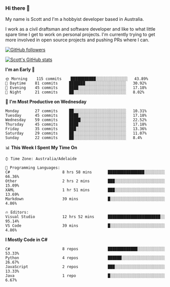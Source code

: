 ### Hi there 👋

My name is Scott and I'm a hobbyist developer based in Australia.

I work as a civil draftsman and software developer and like to what little spare time I get to work on personal projects. I'm currently trying to get more involved in open source projects and pushing PRs where I can. 

[![GitHub followers](https://img.shields.io/github/followers/puppetsw?label=Follow&style=social)](https://github.com/puppetsw?tab=followers)

[![Scott's GitHub stats](https://github-readme-stats.vercel.app/api?username=puppetsw&show_icons=true&theme=dark)](https://github.com/anuraghazra/github-readme-stats)

<!--START_SECTION:waka-->
**I'm an Early 🐤** 

```text
🌞 Morning    115 commits    ███████████░░░░░░░░░░░░░░   43.89% 
🌆 Daytime    81 commits     ███████░░░░░░░░░░░░░░░░░░   30.92% 
🌃 Evening    45 commits     ████░░░░░░░░░░░░░░░░░░░░░   17.18% 
🌙 Night      21 commits     ██░░░░░░░░░░░░░░░░░░░░░░░   8.02%

```
📅 **I'm Most Productive on Wednesday** 

```text
Monday       27 commits     ██░░░░░░░░░░░░░░░░░░░░░░░   10.31% 
Tuesday      45 commits     ████░░░░░░░░░░░░░░░░░░░░░   17.18% 
Wednesday    59 commits     █████░░░░░░░░░░░░░░░░░░░░   22.52% 
Thursday     45 commits     ████░░░░░░░░░░░░░░░░░░░░░   17.18% 
Friday       35 commits     ███░░░░░░░░░░░░░░░░░░░░░░   13.36% 
Saturday     29 commits     ██░░░░░░░░░░░░░░░░░░░░░░░   11.07% 
Sunday       22 commits     ██░░░░░░░░░░░░░░░░░░░░░░░   8.4%

```


📊 **This Week I Spent My Time On** 

```text
⌚︎ Time Zone: Australia/Adelaide

💬 Programming Languages: 
C#                       8 hrs 58 mins       ████████████████░░░░░░░░░   66.36% 
Other                    2 hrs 2 mins        ███░░░░░░░░░░░░░░░░░░░░░░   15.09% 
XAML                     1 hr 51 mins        ███░░░░░░░░░░░░░░░░░░░░░░   13.69% 
Markdown                 39 mins             █░░░░░░░░░░░░░░░░░░░░░░░░   4.86%

🔥 Editors: 
Visual Studio            12 hrs 52 mins      ███████████████████████░░   95.14% 
VS Code                  39 mins             █░░░░░░░░░░░░░░░░░░░░░░░░   4.86%

```

**I Mostly Code in C#** 

```text
C#                       8 repos             █████████████░░░░░░░░░░░░   53.33% 
Python                   4 repos             ██████░░░░░░░░░░░░░░░░░░░   26.67% 
JavaScript               2 repos             ███░░░░░░░░░░░░░░░░░░░░░░   13.33% 
Java                     1 repo              █░░░░░░░░░░░░░░░░░░░░░░░░   6.67%

```



<!--END_SECTION:waka-->

<!--
**puppetsw/puppetsw** is a ✨ _special_ ✨ repository because its `README.md` (this file) appears on your GitHub profile.

Here are some ideas to get you started:

- 🔭 I’m currently working on ...
- 🌱 I’m currently learning ...
- 👯 I’m looking to collaborate on ...
- 🤔 I’m looking for help with ...
- 💬 Ask me about ...
- 📫 How to reach me: ...
- 😄 Pronouns: ...
- ⚡ Fun fact: ...
-->
